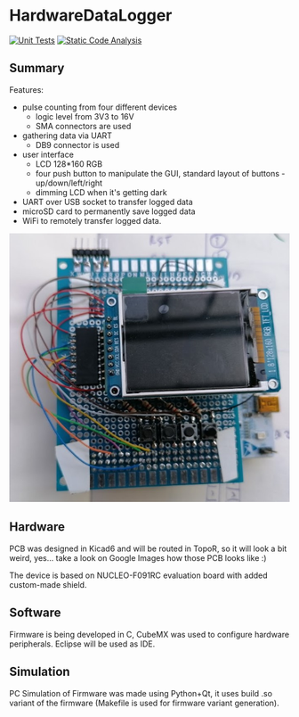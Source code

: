 # HardwareDataLogger

[![Unit Tests](https://github.com/RobertGawron/HardwareDataLogger/workflows/Unit%20Tests/badge.svg)](https://github.com/RobertGawron/HardwareDataLogger/actions?query=workflow%3A%22Unit+Tests%22) [![Static Code Analysis](https://github.com/RobertGawron/HardwareDataLogger/workflows/Static%20Code%20Analysis/badge.svg)](https://github.com/RobertGawron/HardwareDataLogger/actions?query=workflow%3A%22Static+Code+Analysis%22)

## Summary

Features:
- pulse counting from four different devices
    - logic level from 3V3 to 16V
    - SMA connectors are used
- gathering data via UART
    - DB9 connector is used
- user interface
    - LCD 128*160 RGB
    - four push button to manipulate the GUI, standard layout of buttons - up/down/left/right
    - dimming LCD when it's getting dark
- UART over USB socket to transfer logged data
- microSD card to permanently save logged data
- WiFi to remotely transfer logged data.

![Device Picture](./Documentation/Pictures/Device_25_08_2021.jpg)

## Hardware

PCB was designed in Kicad6 and will be routed in TopoR, so it will look a bit weird, yes... take a look on Google Images how those PCB looks like :)

The device is based on NUCLEO-F091RC evaluation board with added custom-made shield.

## Software

Firmware is being developed in C, CubeMX was used to configure hardware peripherals. Eclipse will be used as IDE.

## Simulation

PC Simulation of Firmware was made using Python+Qt, it uses build .so variant of the firmware (Makefile is used for firmware variant generation).